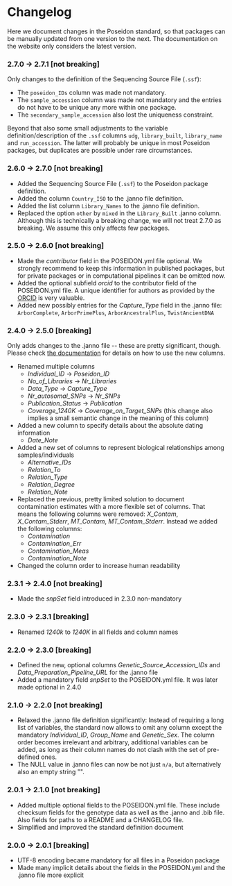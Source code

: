 # Changelog

Here we document changes in the Poseidon standard, so that packages can be manually updated from one version to the next. The documentation on the website only considers the latest version.

### 2.7.0 -> 2.7.1 [not breaking]

Only changes to the definition of the Sequencing Source File (`.ssf`):

- The `poseidon_IDs` column was made not mandatory.
- The `sample_accession` column was made not mandatory and the entries do not have to be unique any more within one package.
- The `secondary_sample_accession` also lost the uniqueness constraint.

Beyond that also some small adjustments to the variable definition/description of the `.ssf` columns `udg`, `library_built`, `library_name` and `run_accession`. The latter will probably be unique in most Poseidon packages, but duplicates are possible under rare circumstances.

### 2.6.0 -> 2.7.0 [not breaking]

- Added the Sequencing Source File (`.ssf`) to the Poseidon package definition.
- Added the column `Country_ISO` to the .janno file definition.
- Added the list column `Library_Names` to the .janno file definition.
- Replaced the option `other` by `mixed` in the `Library_Built` .janno column. Although this is technically a breaking change, we will not treat 2.7.0 as breaking. We assume this only affects few packages.

### 2.5.0 -> 2.6.0 [not breaking]

- Made the *contributor* field in the POSEIDON.yml file optional. We strongly recommend to keep this information in published packages, but for private packages or in computational pipelines it can be omitted now.
- Added the optional subfield *orcid* to the contributor field of the POSEIDON.yml file. A unique identifier for authors as provided by the [ORCID](https://info.orcid.org/what-is-orcid) is very valuable.
- Added new possibly entries for the *Capture_Type* field in the .janno file: `ArborComplete`, `ArborPrimePlus`, `ArborAncestralPlus`, `TwistAncientDNA`

### 2.4.0 -> 2.5.0 [breaking]

Only adds changes to the .janno file -- these are pretty significant, though. Please check [the documentation](janno_details.md) for details on how to use the new columns.

- Renamed multiple columns
  - *Individual_ID* -> *Poseidon_ID*
  - *No_of_Libraries* -> *Nr_Libraries*
  - *Data_Type* -> *Capture_Type*
  - *Nr_autosomal_SNPs* -> *Nr_SNPs*
  - *Publication_Status* -> *Publication*
  - *Coverage_1240K* -> *Coverage_on_Target_SNPs* (this change also implies a small semantic change in the meaning of this column)
- Added a new column to specify details about the absolute dating information
  - *Date_Note*
- Added a new set of columns to represent biological relationships among samples/individuals
  - *Alternative_IDs*
  - *Relation_To*
  - *Relation_Type*
  - *Relation_Degree*
  - *Relation_Note*
- Replaced the previous, pretty limited solution to document contamination estimates with a more flexible set of columns. That means the following columns were removed: *X_Contam*, *X_Contam_Stderr*, *MT_Contam*, *MT_Contam_Stderr*. Instead we added the following columns:
  - *Contamination*
  - *Contamination_Err*
  - *Contamination_Meas*
  - *Contamination_Note*
- Changed the column order to increase human readability

### 2.3.1 -> 2.4.0 [not breaking]

- Made the *snpSet* field introduced in 2.3.0 non-mandatory

### 2.3.0 -> 2.3.1 [breaking]

- Renamed *1240k* to *1240K* in all fields and column names

### 2.2.0 -> 2.3.0 [breaking]

- Defined the new, optional columns *Genetic_Source_Accession_IDs* and *Data_Preparation_Pipeline_URL* for the .janno file
- Added a mandatory field *snpSet* to the POSEIDON.yml file. It was later made optional in 2.4.0

### 2.1.0 -> 2.2.0 [not breaking]

- Relaxed the .janno file definition significantly: Instead of requiring a long list of variables, the standard now allows to omit any column except the mandatory *Individual_ID*, *Group_Name* and *Genetic_Sex*. The column order becomes irrelevant and arbitrary, additional variables can be added, as long as their column names do not clash with the set of pre-defined ones.
- The NULL value in .janno files can now be not just `n/a`, but alternatively also an empty string "".

### 2.0.1 -> 2.1.0 [not breaking]

- Added multiple optional fields to the POSEIDON.yml file. These include checksum fields for the genotype data as well as the .janno and .bib file. Also fields for paths to a README and a CHANGELOG file.
- Simplified and improved the standard definition document

### 2.0.0 -> 2.0.1 [breaking]

- UTF-8 encoding became mandatory for all files in a Poseidon package
- Made many implicit details about the fields in the POSEIDON.yml and the .janno file more explicit

